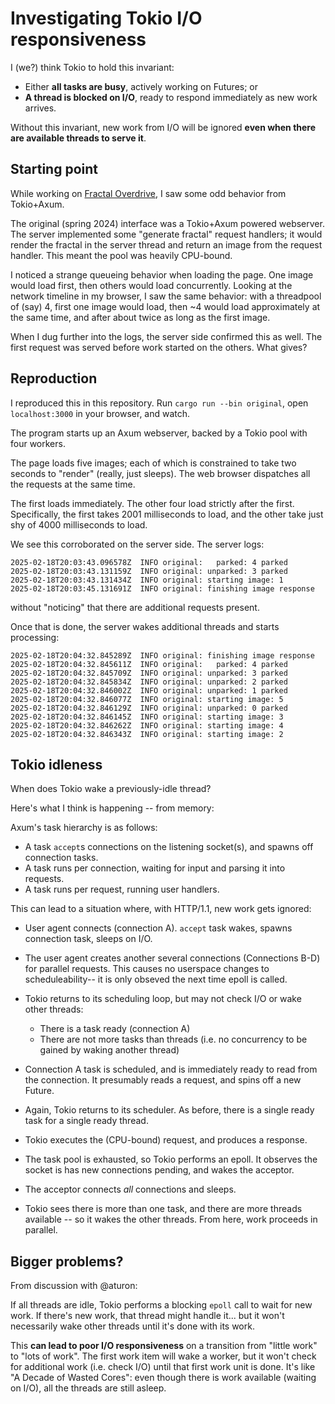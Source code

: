 # Investigating Tokio I/O responsiveness

I (we?) think Tokio to hold this invariant:
- Either **all tasks are busy**, actively working on Futures; or
- **A thread is blocked on I/O**, ready to respond immediately as new work arrives.

Without this invariant, new work from I/O will be ignored **even when there are available threads to serve it**.

## Starting point

While working on [Fractal Overdrive](https://cceckman.com/writing/fractal-overdrive/), I saw some odd behavior from Tokio+Axum.

The original (spring 2024) interface was a Tokio+Axum powered webserver.
The server implemented some "generate fractal" request handlers; it would render the fractal
in the server thread and return an image from the request handler.
This meant the pool was heavily CPU-bound.

I noticed a strange queueing behavior when loading the page. One image would load first,
then others would load concurrently.
Looking at the network timeline in my browser, I saw the same behavior: with a threadpool of (say) 4,
first one image would load, then ~4 would load approximately at the same time, and after about
twice as long as the first image.

When I dug further into the logs, the server side confirmed this as well.
The first request was served before work started on the others. What gives?

## Reproduction

I reproduced this in this repository. Run `cargo run --bin original`, open `localhost:3000` in your browser, and watch.

The program starts up an Axum webserver, backed by a Tokio pool with four workers.

The page loads five images; each of which is constrained to take two seconds to "render"
(really, just sleeps). The web browser dispatches all the requests at the same time.

The first loads immediately. The other four load strictly after the first. Specifically,
the first takes 2001 milliseconds to load, and the other take just shy of 4000 milliseconds to load.

We see this corroborated on the server side. The server logs:

```
2025-02-18T20:03:43.096578Z  INFO original:   parked: 4 parked
2025-02-18T20:03:43.131159Z  INFO original: unparked: 3 parked
2025-02-18T20:03:43.131434Z  INFO original: starting image: 1
2025-02-18T20:03:45.131691Z  INFO original: finishing image response
```

without "noticing" that there are additional requests present.

Once that is done, the server wakes additional threads and starts processing:

```
2025-02-18T20:04:32.845289Z  INFO original: finishing image response
2025-02-18T20:04:32.845611Z  INFO original:   parked: 4 parked
2025-02-18T20:04:32.845709Z  INFO original: unparked: 3 parked
2025-02-18T20:04:32.845834Z  INFO original: unparked: 2 parked
2025-02-18T20:04:32.846002Z  INFO original: unparked: 1 parked
2025-02-18T20:04:32.846077Z  INFO original: starting image: 5
2025-02-18T20:04:32.846129Z  INFO original: unparked: 0 parked
2025-02-18T20:04:32.846145Z  INFO original: starting image: 3
2025-02-18T20:04:32.846262Z  INFO original: starting image: 4
2025-02-18T20:04:32.846343Z  INFO original: starting image: 2
```

## Tokio idleness

When does Tokio wake a previously-idle thread?

Here's what I think is happening -- from memory:

Axum's task hierarchy is as follows:
- A task `accept`s connections on the listening socket(s), and spawns off connection tasks.
- A task runs per connection, waiting for input and parsing it into requests.
- A task runs per request, running user handlers.

This can lead to a situation where, with HTTP/1.1, new work gets ignored:

- User agent connects (connection A). `accept` task wakes, spawns connection task, sleeps on I/O.
- The user agent creates another several connections (Connections B-D) for parallel requests.
  This causes no userspace changes to scheduleability-- it is only obseved the next time epoll is called.
- Tokio returns to its scheduling loop, but may not check I/O or wake other threads:
  - There is a task ready (connection A)
  - There are not more tasks than threads (i.e. no concurrency to be gained by waking another thread)

- Connection A task is scheduled, and is immediately ready to read from the connection.
  It presumably reads a request, and spins off a new Future.

- Again, Tokio returns to its scheduler. As before, there is a single ready task for a single ready thread.
- Tokio executes the (CPU-bound) request, and produces a response.

- The task pool is exhausted, so Tokio performs an epoll. It observes the socket is has new connections pending,
  and wakes the acceptor.
- The acceptor connects _all_ connections and sleeps.
- Tokio sees there is more than one task, and there are more threads available -- so it wakes the other threads.
  From here, work proceeds in parallel.

## Bigger problems?

From discussion with @aturon:

If all threads are idle, Tokio performs a blocking `epoll` call to wait for new work.
If there's new work, that thread might handle it... but it won't necessarily wake other threads until it's done with its work.

This **can lead to poor I/O responsiveness** on a transition from "little work" to "lots of work".
The first work item will wake a worker, but it won't check for additional work (i.e. check I/O) until that first work unit is done.
It's like "A Decade of Wasted Cores": even though there is work available (waiting on I/O), all the threads are still asleep.


